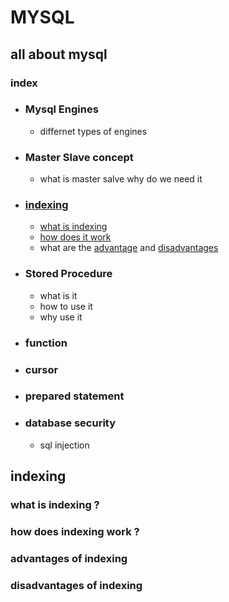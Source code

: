 # MYSQL 
## all about mysql 

### index 
- ###  Mysql Engines 
    - differnet types of engines 
- ### Master Slave concept 
    - what is master salve why do we need it 
- ### [indexing](##indexing) 
    - [what is indexing](#what-is-indexing-?) 
    - [how does it work](#how-does-indexing-work-?)
    - what are the [advantage](#advantages-of-indexing) and [disadvantages](#disadvantages-of-indexing) 
- ### Stored Procedure 
    - what is it 
    - how to use it 
    - why use it 
- ### function
- ### cursor 
- ### prepared statement 
- ### database security 
    - sql injection 


## indexing 

### what is indexing ?

### how does indexing work ?

### advantages of indexing

### disadvantages of indexing